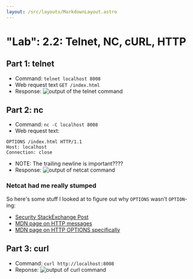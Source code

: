 ```yaml
---
layout: /src/layouts/MarkdownLayout.astro
---
```

# "Lab": 2.2: Telnet, NC, cURL, HTTP

## Part 1: telnet
* Command: `telnet localhost 8008`
* Web request text `GET /index.html`
* Response:
![output of the telnet command](/images/telnet_8008_sec260.png)

## Part 2: nc
* Command: `nc -C localhost 8008`
* Web request text:
```
OPTIONS /index.html HTTP/1.1
Host: localhost
Connection: close

```
* NOTE: The trailing newline is important????
* Response:
![output of netcat command](/images/nc_8008_sec260.png)

### Netcat had me really stumped
So here's some stuff I looked at to figure out why `OPTIONS` wasn't `OPTION`-ing:
* [Security StackExchange Post](https://security.stackexchange.com/questions/70561/how-to-identify-the-http-methods-supported-by-a-web-server)
* [MDN page on HTTP messages](https://developer.mozilla.org/en-US/docs/Web/HTTP/Messages)
* [MDN page on HTTP OPTIONS specifically](https://developer.mozilla.org/en-US/docs/Web/HTTP/Methods/OPTIONS)


## Part 3: curl
* Command: `curl http://localhost:8008`
* Reponse:
![output of curl command](/images/curl_8008_sec260.png)